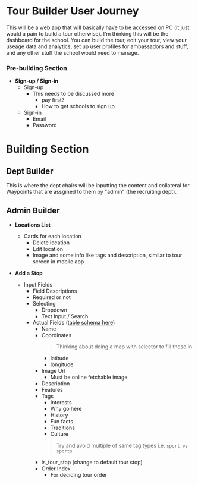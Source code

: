 # Tour Builder User Journey

This will be a web app that will basically have to be accessed on PC (it just would a pain to build a tour otherwise). I'm thinking this will be the dashboard for the school. You can build the tour, edit your tour, view your useage data and analytics, set up user profiles for ambassadors and stuff, and any other stuff the school would need to manage. 


### Pre-building Section

- **Sign-up / Sign-in**
    - Sign-up
        - This needs to be discussed more 
            - pay first?
            - How to get schools to sign up
    - Sign-in
        - Email
        - Password


# Building Section

## Dept Builder

This is where the dept chairs will be inputting the content and collateral for Waypoints that are assgined to them by "admin" (the recruiting dept).



## Admin Builder

- **Locations List**
    - Cards for each location
        - Delete location
        - Edit location
        - Image and some info like tags and description, similar to tour screen in mobile app

- **Add a Stop**
    - Input Fields
        - Field Descriptions
        - Required or not
        - Selecting
            - Dropdown
            - Text Input / Search
        - Actual Fields ([table schema here](../supabase_table_schemas.md))
            - Name
            - Coordinates
                > Thinking about doing a map with selector to fill these in 
                - latitude
                - longitude
            - Image Url
                - Must be online fetchable image
            - Description
            - Features
            - Tags
                - Interests
                - Why go here
                - History
                - Fun facts
                - Traditions
                - Culture
                > Try and avoid multiple of same tag types i.e. `sport vs sports`
            - is_tour_stop (change to default tour stop)
            - Order Index
                - For deciding tour order
    